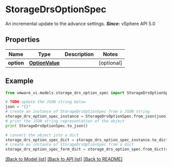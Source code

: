 # StorageDrsOptionSpec

An incremental update to the advance settings.  ***Since:*** vSphere API 5.0 

## Properties
Name | Type | Description | Notes
------------ | ------------- | ------------- | -------------
**option** | [**OptionValue**](OptionValue.md) |  | [optional] 

## Example

```python
from vmware_vi.models.storage_drs_option_spec import StorageDrsOptionSpec

# TODO update the JSON string below
json = "{}"
# create an instance of StorageDrsOptionSpec from a JSON string
storage_drs_option_spec_instance = StorageDrsOptionSpec.from_json(json)
# print the JSON string representation of the object
print StorageDrsOptionSpec.to_json()

# convert the object into a dict
storage_drs_option_spec_dict = storage_drs_option_spec_instance.to_dict()
# create an instance of StorageDrsOptionSpec from a dict
storage_drs_option_spec_form_dict = storage_drs_option_spec.from_dict(storage_drs_option_spec_dict)
```
[[Back to Model list]](../README.md#documentation-for-models) [[Back to API list]](../README.md#documentation-for-api-endpoints) [[Back to README]](../README.md)


